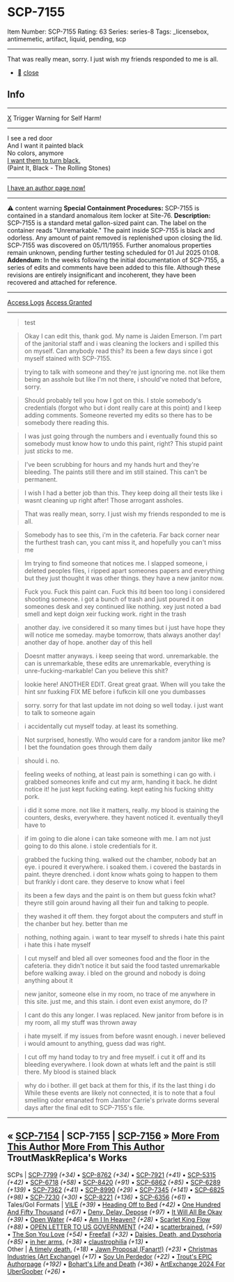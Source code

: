 # SCP-7155
Item Number: SCP-7155
Rating: 63
Series: series-8
Tags: _licensebox, antimemetic, artifact, liquid, pending, scp

---

That was really mean, sorry. I just wish my friends responded to me is all.
  * [](javascript:;)
[close](javascript:;)
## Info
* * *
[X](javascript:;)
Trigger Warning for Self Harm!
* * *
I see a red door  
And I want it painted black  
No colors, anymore  
[I want them to turn black.](https://youtu.be/O4irXQhgMqg)  
(Paint It, Black - The Rolling Stones)
* * *
[I have an author page now!](https://scp-wiki.wikidot.com/trouts-authorpage)
* * *

⚠️ content warning 
**Special Containment Procedures:** SCP-7155 is contained in a standard anomalous item locker at Site-76.
**Description:** SCP-7155 is a standard metal gallon-sized paint can. The label on the container reads "Unremarkable." The paint inside SCP-7155 is black and odorless. Any amount of paint removed is replenished upon closing the lid.
SCP-7155 was discovered on 05/11/1955. Further anomalous properties remain unknown, pending further testing scheduled for 01 Jul 2025 01:08.
**Addendum:** In the weeks following the initial documentation of SCP-7155, a series of edits and comments have been added to this file. Although these revisions are entirely insignificant and incoherent, they have been recovered and attached for reference.
* * *
[Access Logs](javascript:;)
[Access Granted](javascript:;)
* * *
> test
  

> Okay I can edit this, thank god. My name is Jaiden Emerson. I'm part of the janitorial staff and i was cleaning the lockers and i spilled this on myself. Can anybody read this? its been a few days since i got myself stained with SCP-7155.
  

> trying to talk with someone and they're just ignoring me. not like them being an asshole but like I'm not there, i should've noted that before, sorry.
  

> Should probably tell you how I got on this. I stole somebody's credentials (forgot who but i dont really care at this point) and I keep adding comments. Someone reverted my edits so there has to be somebody there reading this.
  

> I was just going through the numbers and i eventually found this so somebody must know how to undo this paint, right? This stupid paint just _sticks_ to me.
  

> I've been scrubbing for hours and my hands hurt and they're bleeding. The paints still there and im still stained. This can't be permanent.
  

> I wish I had a better job than this. They keep doing all their tests like i wasnt cleaning up right after! Those arrogant assholes.
  

> That was really mean, sorry. I just wish my friends responded to me is all.
  

> Somebody has to see this, i'm in the cafeteria. Far back corner near the furthest trash can, you cant miss it, and hopefully you can't miss me
  

> Im trying to find someone that notices me. I slapped someone, i deleted peoples files, i ripped apart someones papers and everything but they just thought it was other things. they have a new janitor now.
  

> Fuck you. Fuck this paint can. Fuck this itd been too long i considered shooting someone. i got a bunch of trash and just poured it on someones desk and xey continued like nothing. xey just noted a bad smell and kept doign xeir fucking work. right in the trash
  

> another day. ive considered it so many times but i just have hope they will notice me someday. maybe tomorrow, thats always another day! another day of hope. another day of this hell
  

> Doesnt matter anyways. i keep seeing that word. unremarkable. the can is unremarkable, these edits are unremarkable, everything is unre-fucking-markable! Can you believe this shit?
  

> lookie here! ANOTHER EDIT. Great great graat. When will you take the hint snr fuxking FIX ME before i fufkcin kill one you dumbasses
  

> sorry. sorry for that last update im not doing so well today. i just want to talk to someone again
  

> i accidentally cut myself today. at least its something.
  

> Not surprised, honestly. Who would care for a random janitor like me? I bet the foundation goes through them daily
  

> should i. no.
  

> feeling weeks of nothing, at least pain is something i can go with. i grabbed someones knife and cut my arm, handing it back. he didnt notice it! he just kept fucking eating. kept eating his fucking shitty pork.
  

> i did it some more. not like it matters, really. my blood is staining the counters, desks, everywhere. they havent noticed it. eventually theyll have to
  

> if im going to die alone i can take someone with me. I am not just going to do this alone. i stole credentials for it.
  

> grabbed the fucking thing. walked out the chamber, nobody bat an eye. i poured it everywhere. i soaked them. i covered the bastards in paint. theyre drenched. i dont know whats going to happen to them but frankly i dont care. they deserve to know what i feel
  

> its been a few days and the paint is on them but guess fckin what? theyre still goin around having all their fun and talking to people.
  

> they washed it off them. they forgot about the computers and stuff in the chanber but hey. better than me
  

> nothing, nothing again. i want to tear myself to shreds i hate this paint i hate this i hate myself
  

> I cut myself and bled all over someones food and the floor in the cafeteria. they didn't notice it but said the food tasted unremarkable before walking away. i bled on the ground and nobody is doing anything about it
  

> new janitor, someone else in my room, no trace of me anywhere in this site. just me, and this stain. i dont even exist anymore, do I?
  

> I cant do this any longer. I was replaced. New janitor from before is in my room, all my stuff was thrown away
  

> i hate myself. if my issues from before wasnt enough. i never believed i would amount to anything, guess dad was right.
  

> I cut off my hand today to try and free myself. i cut it off and its bleeding everywhere. I look down at whats left and the paint is still there. My blood is stained black
  

> why do i bother. ill get back at them for this, if its the last thing i do
While these events are likely not connected, it is to note that a foul smelling odor emanated from Janitor Carrie's private dorms several days after the final edit to SCP-7155's file.
* * *
« [SCP-7154](/scp-7154) | SCP-7155 | [SCP-7156](/scp-7156) »
[More From This Author](javascript:;)
[More From This Author](javascript:;)
TroutMaskReplica's Works  
---  
SCPs |  [SCP-7799](/scp-7799) _(+34)_ • [SCP-8762](/scp-8762) _(+34)_ • [SCP-7921](/scp-7921) _(+41)_ • [SCP-5315](/scp-5315) _(+42)_ • [SCP-6718](/scp-6718) _(+58)_ • [SCP-8420](/scp-8420) _(+91)_ • [SCP-6862](/scp-6862) _(+85)_ • [SCP-6289](/scp-6289) _(+139)_ • [SCP-7362](/scp-7362) _(+41)_ • [SCP-8990](/scp-8990) _(+29)_ • [SCP-7345](/scp-7345) _(+141)_ • [SCP-6825](/scp-6825) _(+98)_ • [SCP-7230](/scp-7230) _(+30)_ • [SCP-8221](/scp-8221) _(+136)_ • [SCP-6356](/scp-6356) _(+61)_ •  
Tales/GoI Formats |  [VILE](/vile) _(+39)_ • [Heading Off to Bed](/backtobed) _(+42)_ • [One Hundred And Fifty Thousand](/one-hundred-and-fifty-thousand) _(+67)_ • [Deny, Delay, Depose](/deny-defend-depose) _(+97)_ • [It Will All Be Okay](/it-will-all-be-okay) _(+39)_ • [Open Water](/open-water) _(+46)_ • [Am I In Heaven?](/am-i-in-heaven) _(+28)_ • [Scarlet King Flow](/scarlet-king-flow) _(+88)_ • [OPEN LETTER TO US GOVERNMENT](/open-letter) _(+24)_ • [scatterbrained.](/scatterbrained) _(+59)_ • [The Son You Love](/the-son-you-love) _(+54)_ • [Freefall](/freefall) _(+32)_ • [Daisies, Death, and Dysphoria](/daisydeathdysphoria) _(+85)_ • [in her arms,](/in-her-arms) _(+38)_ • [claustrophilia](/claustrophilia) _(+13)_ •  
Other |  [A timely death.](/art:reach-for-the-stars) _(+18)_ • [Jawn Proposal (Fanart!)](/art:they-got-away) _(+23)_ • [Christmas Industries (Art Exchange)](/art:buy-our-products) _(+17)_ • [Soy Un Perdedor](/art:soy-un-perdedor) _(+22)_ • [Trout's EPIC Authorpage](/trouts-authorpage) _(+192)_ • [Bohart's Life and Death](/art:life-and-death) _(+36)_ • [ArtExchange 2024 For UberGoober](/art:a-basilisk) _(+26)_ •